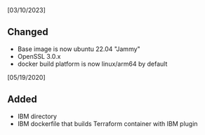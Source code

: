 [03/10/2023]
## Changed
- Base image is now ubuntu 22.04 "Jammy"
- OpenSSL 3.0.x
- docker build platform is now linux/arm64 by default

[05/19/2020]
## Added
- IBM directory
- IBM dockerfile that builds Terraform container with IBM plugin
